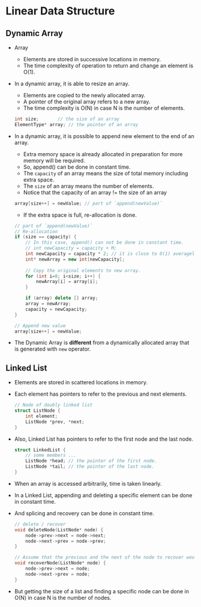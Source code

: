# Linear Data Structure

## Dynamic Array

- Array
	- Elements are stored in successive locations in memory.
	- The time complexity of operation to return and change an element is O(1).
- In a dynamic array, it is able to resize an array.
	- Elements are copied to the newly allocated array.
	- A pointer of the original array refers to a new array.
	- The time complexity is O(N) in case N is the number of elements.
	
	``` c++
	int size;		// the size of an array
	ElementType* array;	// the pointer of an array
	```

- In a dynamic array, it is possible to append new element to the end of an array. 
	- Extra memory space is already allocated in preparation for more memory will be required.
	- So, append() can be done in constant time.
	- The `capacity` of an array means the size of total memory including extra space.
	- The `size` of an array means the number of elements.
	- Notice that the capacity of an array != the size of an array
	
	``` c++
	array[size++] = newValue; // part of `append(newValue)`
	```

	- If the extra space is full, re-allocation is done.
	
	```c++
	// part of `append(newValue)`
	// Re-allocation
	if (size == capacity) {
		// In this case, append() can not be done in constant time.
		// int newCapacity = capacity + M;
		int newCapacity = capacity * 2; // it is close to O(1) averagely
		int* newArray = new int[newCapacity];
		
		// Copy the original elements to new array.
		for (int i=0; i<size; i++) {
			newArray[i] = array[i];
		}

		if (array) delete [] array;
		array = newArray;
		capacity = newCapacity;
	}
	
	// Append new value
	array[size++] = newValue;
	```

- The Dynamic Array is **different** from a dynamically allocated array that is generated with `new` operator.


## Linked List

- Elements are stored in scattered locations in memory.
- Each element has pointers to refer to the previous and next elements.

	``` c++
	// Node of doubly linked list
	struct ListNode {
		int element;
		ListNode *prev, *next;
	}
	```

- Also, Linked List has pointers to refer to the first node and the last node.

	``` c++
	struct LinkedList {
		// some members ...
		ListNode *head;	// the pointer of the first node.
		ListNode *tail;	// the pointer of the last node.
	}
	```

- When an array is accessed arbitrarily, time is taken linearly.
- In a Linked List, appending and deleting a specific element can be done in constant time.
- And splicing and recovery can be done in constant time.

	``` c++
	// delete / recover
	void deleteNode(ListNode* node) {
		node->prev->next = node->next;
		node->next->prev = node->prev;
	}

	// Assume that the previous and the next of the node to recover would not been deleted.
	void recoverNode(ListNode* node) {
		node->prev->next = node;
		node->next->prev = node;
	}
	```

- But getting the size of a list and finding a specific node can be done in O(N) in case N is the number of nodes.

